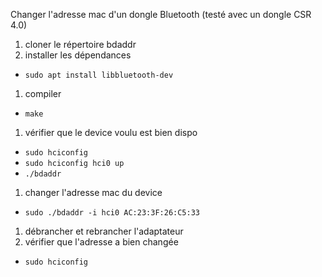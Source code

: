 Changer l'adresse mac d'un dongle Bluetooth (testé avec un dongle CSR 4.0)
1. cloner le répertoire bdaddr
1. installer les dépendances
  - <code>sudo apt install libbluetooth-dev</code>
1. compiler 
  - <code>make</code>
1. vérifier que le device voulu est bien dispo
  - <code>sudo hciconfig</code>
  - <code>sudo hciconfig hci0 up</code>
  - <code>./bdaddr</code>
1. changer l'adresse mac du device
  - <code>sudo ./bdaddr -i hci0 AC:23:3F:26:C5:33</code>
1. débrancher et rebrancher l'adaptateur
1. vérifier que l'adresse a bien changée
  - <code>sudo hciconfig</code>
  
